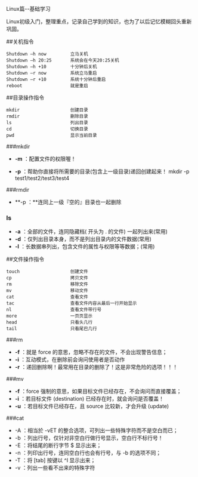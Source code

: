 Linux篇--基础学习

Linux初级入门，整理重点，记录自己学到的知识，也为了以后记忆模糊回头重新巩固。

##关机指令

```
Shutdown –h now 		立马关机
Shutdown –h 20:25 		系统会在今天20:25关机
Shutdown –h +10 		十分钟后关机
Shutdown –r now 		系统立马重启
Shutdown –r +10 		系统十分钟后重启
reboot       			就是重启
```

##目录操作指令

```
mkdir 				 	创建目录
rmdir					删除目录
ls 						列出目录
cd 						切换目录
pwd						显示当前目录
```

###mkdir

- **-m** ：配置文件的权限喔！

- **-p** ：帮助你直接将所需要的目录(包含上一级目录)递回创建起来！
  mkdir  -p  test1/test2/test3/test4 

###rmdir

- **-p ：**连同上一级『空的』目录也一起删除

### ls

- **-a** ：全部的文件，连同隐藏档( 开头为 . 的文件) 一起列出来(常用)
- **-d** ：仅列出目录本身，而不是列出目录内的文件数据(常用)
- **-l** ：长数据串列出，包含文件的属性与权限等等数据；(常用)

##文件操作指令

```
touch 					创建文件
cp						拷贝文件
rm						移除文件
mv						移动文件
cat						查看文件
tac						查看文件内容从最后一行开始显示
nl 						查看文件带行号
more					一页页显示
head					只看头几行
tail					只看尾巴几行
```

###rm

- **-f** ：就是 force 的意思，忽略不存在的文件，不会出现警告信息；
- **-i** ：互动模式，在删除前会询问使用者是否动作
- **-r** ：递回删除啊！最常用在目录的删除了！这是非常危险的选项！！！

###mv

- **-f** ：force 强制的意思，如果目标文件已经存在，不会询问而直接覆盖；
- **-i** ：若目标文件 (destination) 已经存在时，就会询问是否覆盖！
- **-u** ：若目标文件已经存在，且 source 比较新，才会升级 (update)

###cat

- -A ：相当於 -vET 的整合选项，可列出一些特殊字符而不是空白而已；
- -b ：列出行号，仅针对非空白行做行号显示，空白行不标行号！
- -E ：将结尾的断行字节 $ 显示出来；
- -n ：列印出行号，连同空白行也会有行号，与 -b 的选项不同；
- -T ：将 [tab] 按键以 ^I 显示出来；
- -v ：列出一些看不出来的特殊字符